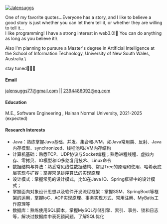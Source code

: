 [![Jalensuggs](https://img.shields.io/badge/Jalensuggs-github-blue?logo=github)](https://github.com/Jalensuggs)

One of my favorite quotes...Everyone has a story, and I like to believe a good story is just whether you can let them tell it, or whether they are willing to tell it...\
I like programming! I have a strong interest in web3.0!🤑 You can do anything as long as you believe it!\

Also I'm planning to pursure a Master's degree in Artificial Intelligence at the School of Information Technology, University of New South Wales, Australia.\

stay tuned🥰🥰🥰

#### Email

jalensuggs77@gmail.com      ||       2394486092@qq.com

#### Education

M.E., Software Engineering , Hainan Normal University, 2021-2025 (expected)

#### Research Interests

* Java：熟练掌握Java基础、并发、集合和JVM，如Java常用类、反射、Java内存模型、synchronized、线程池和JVM内存结构
* 计算机基础：熟悉TCP、UDP协议与Socket编程；熟悉进程线程、虚拟内存、零拷贝、IO模型和IO多路复用技术、Linux命令
* 数据结构与算法：熟悉常见线性数据结构、常见Tree的原理和使用、哈希表底层实现与扩容；掌握常见排序算法的实现原理
* 设计模式：掌握常见的设计模式，比如在Java IO、Spring框架中的设计模式；
* 掌握面向对象设计思想以及软件开发流程框架：掌握SSM、SpringBoot等框架的运用，掌握IoC、AOP实现原理、事务实现方式、常用注解、MyBatis工作原理等
* 数据库：熟练使用SQL脚本，掌握MySQL存储引擎、索引、事务、锁和日志等，解决过数据库中表死锁问题，了解SQL优化
